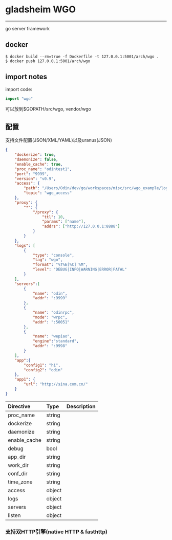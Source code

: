 # gladsheim WGO
---
go server framework

## docker

```shell
$ docker build --rm=true -f Dockerfile -t 127.0.0.1:5001/arch/wgo .
$ docker push 127.0.0.1:5001/arch/wgo
```

## import notes

import code:

```go
import "wgo"
```

可以放到$GOPATH/src/wgo, vendor/wgo


## 配置

支持文件配置(JSON/XML/YAML)以及uranus(JSON)

```json
{
    "dockerize": true,
    "daemonize": false,
    "enable_cache": true,
    "proc_name": "odintest1",
    "port": "9999",
    "version": "v0.9",
    "access": {
        "path": "/Users/Odin/dev/go/workspaces/misc/src/wgo_example/logs/access1.log",
        "topic": "wgo_access"
    },
    "proxy": {
        "*": {
            "/proxy": {
                "ttl": 10,
                "params": ["name"],
                "addrs": ["http://127.0.0.1:8888"]
            }
        }
    },
    "logs": [
        {
            "type": "console",
            "tag": "wgo",
            "format": "%T%E[%C] %M",
            "level": "DEBUG|INFO|WARNING|ERROR|FATAL"
        }
    ],
    "servers":[
        {
            "name": "odin",
            "addr": ":9999"
        },
        {
            "name": "odinrpc",
            "mode": "wrpc",
            "addr": ":50051"
        },
        {
            "name": "wepiao",
            "engine":"standard",
            "addr": ":9998"
        }
    ],
    "app":{
        "config1": "hi",
        "config2": "odin"
    },
    "app1": {
        "url": "http://sina.com.cn/"
    }
}
```

Directive   | Type   |Description
:-----------|:-------|:------------------
proc_name   | string | 
dockerize   | string | 
daemonize   | string | 
enable_cache| string | 
debug       | bool   | 
app_dir     | string | 
work_dir    | string | 
conf_dir    | string | 
time_zone   | string | 
access      | object | 
logs        | object | 
servers     | object | 
listen      | object | 

### 支持双HTTP引擎(native HTTP & fasthttp)


